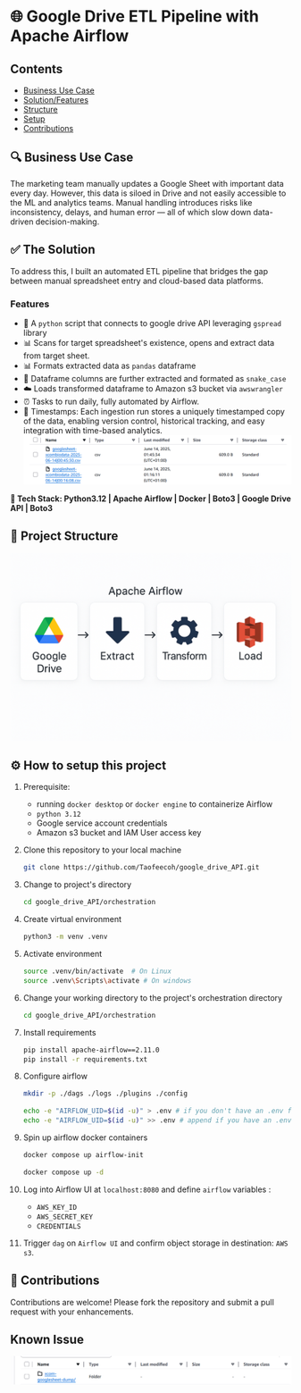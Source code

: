 # 🌐 Google Drive ETL Pipeline with Apache Airflow

## Contents
* [Business Use Case](#-business-use-case)
* [Solution/Features](#-the-solution)
* [Structure](#-project-structure)
* [Setup](#️-how-to-setup-this-project)
* [Contributions](#-contributions)

## 🔍 Business Use Case
The marketing team manually updates a Google Sheet with important data every day. However, this data is siloed in Drive and not easily accessible to the ML and analytics teams. Manual handling introduces risks like inconsistency, delays, and human error — all of which slow down data-driven decision-making.

## ✅ The Solution
To address this, I built an automated ETL pipeline that bridges the gap between manual spreadsheet entry and cloud-based data platforms.

### Features
* 🔐 A `python` script that connects to google drive API leveraging `gspread` library
* 📊 Scans for target spreadsheet's existence, opens and extract data from target sheet.
* 📊 Formats extracted data as `pandas` dataframe
* 🧹 Dataframe columns are further extracted and formated as `snake_case`
* ☁️ Loads transformed dataframe to Amazon s3 bucket via `awswrangler`
* ⏰ Tasks to run daily, fully automated by Airflow.
* 📅 Timestamps: Each ingestion run stores a uniquely timestamped copy of the data, enabling version control, historical tracking, and easy integration with time-based analytics.
    ![alt text](images/image-1.png)


**📌 Tech Stack:  Python3.12 | Apache Airflow | Docker | Boto3 | Google Drive API | Boto3**


## 📁 Project Structure

![alt text](images/image-2.png)

## ⚙️ How to setup this project
1. Prerequisite: 
    * running `docker desktop` or `docker engine` to containerize Airflow
    * `python 3.12`
    * Google service account credentials
    * Amazon s3 bucket and IAM User access key

2. Clone this repository to your local machine
    ```bash
    git clone https://github.com/Taofeecoh/google_drive_API.git
    ```

3. Change to project's directory 
    ```bash
    cd google_drive_API/orchestration
    ```

4. Create virtual environment
    ```bash
    python3 -m venv .venv
    ```

5. Activate environment
    ```bash
    source .venv/bin/activate  # On Linux
    source .venv\Scripts\activate # On windows
    ```

6. Change your working directory to the project's orchestration directory
    ```bash
    cd google_drive_API/orchestration
    ```

7. Install requirements
    ```bash
    pip install apache-airflow==2.11.0
    pip install -r requirements.txt
    ```

8. Configure airflow
    ```bash
    mkdir -p ./dags ./logs ./plugins ./config
    ```

    ```bash                         
    echo -e "AIRFLOW_UID=$(id -u)" > .env # if you don't have an .env file
    echo -e "AIRFLOW_UID=$(id -u)" >> .env # append if you have an .env file
    ```

9. Spin up airflow docker containers
    ```bash
    docker compose up airflow-init 
    ```
    ```bash
    docker compose up -d
    ```

10. Log into Airflow UI at `localhost:8080` and define `airflow` variables : 
    * `AWS_KEY_ID`
    * `AWS_SECRET_KEY`
    * `CREDENTIALS`

11. Trigger `dag` on `Airflow UI` and confirm object storage in destination: `AWS s3`.

## 🤝 Contributions
Contributions are welcome! Please fork the repository and submit a pull request with your enhancements.


## Known Issue

![alt text](images/image.png)
